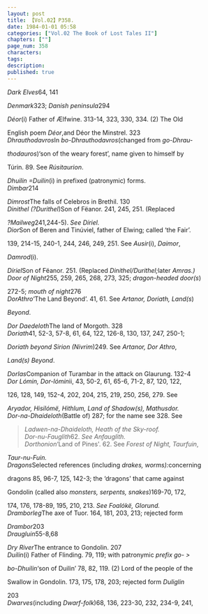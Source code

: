 ```yaml
---
layout: post
title: 【Vol.02】P358.
date: 1984-01-01 05:58
categories: ["Vol.02 The Book of Lost Tales II"]
chapters: [""]
page_num: 358
characters: 
tags: 
description: 
published: true
---
```


<p style="text-indent: 0;">
<I>Dark Elves</I>64, 141
</p>

<I>Denmark</I>323; <I>Danish peninsula</I>294

<I>Déor</I>(i) Father of Ælfwine. 313-14, 323, 330, 334. (2) The Old

English poem <I>Déor</I>,and Déor the Minstrel. 323<BR><I>Dhrauthodavros</I>In   <I>bo-Dhrauthodavros</I>(changed   from <I>go-Dhrau-</I>

<I>thodauros</I>)‘son of the weary forest’,  name given to himself by

Túrin. 89. See <I>Rúsitaurion</I>.

<I>Dhuilin     =Duilin</I>(i) in prefixed (patronymic) forms.<BR><I>Dimbar</I>214

<I>Dimrost</I>The falls of Celebros in Brethil. 130<BR><I>Dinithel   (?Durithel</I>)Son   of   Fëanor.  241,  245,  251.  (Replaced

<I>?Mailweg</I>241<I></I>,244-5). <I>See Díriel.<BR>Dior</I>Son of Beren and Tinúviel, father of Elwing; called ‘the Fair’.

139, 214-15, 240-1, 244, 246, 249, 251. See <I>Ausir</I>(i), <I>Daimor</I>,

<I>Damrod</I>(i).

<I>Díriel</I>Son of Fëanor. 251. (Replaced <I>Dinithel/Durithel;</I>later <I>Amras.)<BR>Door of Night</I>255, 259, 265, 268, 273, 325; <I>dragon-headed door(s</I>)

272-5; <I>mouth of night</I>276<BR><I>DorAthro</I>‘The Land Beyond’. 41, 61. See <I>Artanor, Doriath, Land(s</I>)

<I>Beyond</I>.

<I>Dor Daedeloth</I>The land of Morgoth. 328<BR><I>Doriath</I>41, 52-3, 57-8, 61, 64, 122, 126-8, 130, 137, 247, 250-1;

<I>Doriath beyond Sirion  (Nivrim</I>)249. See <I>Artanor, Dor Athro</I>,

<I>Land(s) Beyond</I>.

<I>Dorlas</I>Companion of Turambar in the attack on Glaurung. 132-4<BR><I>Dor Lómin, Dor-lómin</I>ii, 43, 50-2, 61, 65-6, 71-2, 87, 120, 122,

126, 128, 149, 152-4, 202, 204, 215, 219, 250, 256, 279. See

<I>Aryador, Hisilómë, Hithlum, Land of Shadow(s), Mathusdor.<BR>Dor-na-Dhaideloth</I>(Battle   of)   287; for   the   name   see   328. See

>  <I>Ladwen-na-Dhaideloth, Heath of the Sky-roof.<BR>Dor-nu-Fauglith</I>62. <I>See Anfauglith.<BR>Dorthonion</I>‘Land   of   Pines'.   62. See  <I>Forest   of Night,   Taurfuin</I>,

<I>Taur-nu-Fuin.<BR>Dragons</I>Selected references (including <I>drakes, worms):</I>concerning

dragons 85, 96-7, 125, 142-3; the ‘dragons' that came against

Gondolin (called also <I>monsters, serpents, snakes</I>)169-70, 172,

174, 176, 178-89, 195, 210, 213. <I>See Foalókë, Glorund.<BR>Dramborleg</I>The axe of Tuor.   164, 181, 203, 213; rejected  form

<I>Drambor</I>203<BR><I>Draugluin</I>55-8,68

<I>Dry River</I>The entrance to Gondolin. 207<BR><I>Duilin</I>(i) Father of Flinding. 79, 119; with patronymic <I>prefix go- ></I>

<I>bo-Dhuilin</I>‘son of Duilin’ 78, 82, 119. (2) Lord of the people of the

Swallow in Gondolin. 173, 175, 178, 203; rejected form <I>Duliglin</I>

203<BR><I>Dwarves</I>(including <I>Dwarf-folk</I>)68, 136, 223-30, 232, 234-9, 241,

